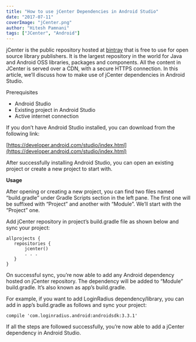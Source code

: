 ```yaml
---
title: "How to use jCenter Dependencies in Android Studio"
date: "2017-07-11"
coverImage: "jCenter.png"
author: "Hitesh Pamnani"
tags: ["JCenter", "Android"]
---
```


jCenter is the public repository hosted at [bintray](https://bintray.com/) that is free to use for open source library publishers. It is the largest repository in the world for Java and Android OSS libraries, packages and components. All the content in JCenter is served over a CDN, with a secure HTTPS connection. In this article, we’ll discuss how to make use of jCenter dependencies in Android Studio.

Prerequisites

- Android Studio
- Existing project in Android Studio
- Active internet connection

If you don’t have Android Studio installed, you can download from the following link:

[https://developer.android.com/studio/index.html](https://developer.android.com/studio/index.html)

After successfully installing Android Studio, you can open an existing project or create a new project to start with.

**Usage**

After opening or creating a new project, you can find two files named “build.gradle” under Gradle Scripts section in the left pane. The first one will be suffixed with “Project” and another with “Module”. We’ll start with the “Project” one.

Add jCenter repository in project’s build.gradle file as shown below and sync your project:

```
allprojects {
   repositories {
       jcenter()
	   . . .
   }
}
```

On successful sync, you’re now able to add any Android dependency hosted on jCenter repository. The dependency will be added to “Module” build.gradle. It’s also known as app’s build.gradle.

For example, if you want to add LoginRadius dependency/library, you can add in app’s build.gradle as follows and sync your project:

```
compile 'com.loginradius.android:androidsdk:3.3.1'
```

If all the steps are followed successfully, you’re now able to add a jCenter dependency in Android Studio.
